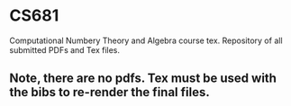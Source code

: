 # CS681
Computational Numbery Theory and Algebra course tex.
Repository of all submitted PDFs and Tex files.

## Note, there are no pdfs. Tex must be used with the bibs to re-render the final files. 
